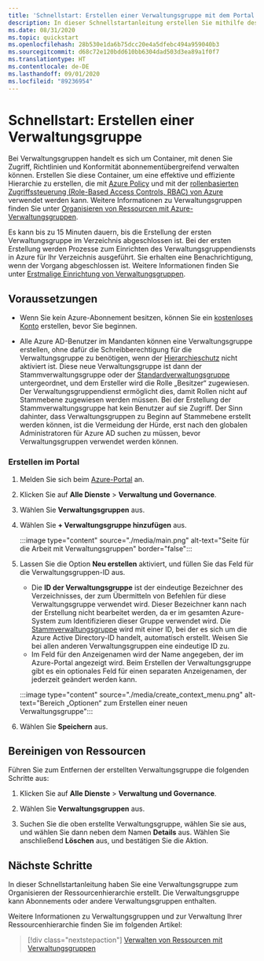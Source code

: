 ```yaml
---
title: 'Schnellstart: Erstellen einer Verwaltungsgruppe mit dem Portal'
description: In dieser Schnellstartanleitung erstellen Sie mithilfe des Azure-Portals eine Verwaltungsgruppe, um Ihre Ressourcen in einer Ressourcenhierarchie zu organisieren.
ms.date: 08/31/2020
ms.topic: quickstart
ms.openlocfilehash: 28b530e1da6b75dcc20e4a5dfebc494a959040b3
ms.sourcegitcommit: d68c72e120bdd610bb6304dad503d3ea89a1f0f7
ms.translationtype: HT
ms.contentlocale: de-DE
ms.lasthandoff: 09/01/2020
ms.locfileid: "89236954"
---
```

# <a name="quickstart-create-a-management-group"></a>Schnellstart: Erstellen einer Verwaltungsgruppe

Bei Verwaltungsgruppen handelt es sich um Container, mit denen Sie Zugriff, Richtlinien und Konformität abonnementübergreifend verwalten können. Erstellen Sie diese Container, um eine effektive und effiziente Hierarchie zu erstellen, die mit [Azure Policy](../policy/overview.md) und mit der [rollenbasierten Zugriffssteuerung (Role-Based Access Controls, RBAC) von Azure](../../role-based-access-control/overview.md) verwendet werden kann. Weitere Informationen zu Verwaltungsgruppen finden Sie unter [Organisieren von Ressourcen mit Azure-Verwaltungsgruppen](overview.md).

Es kann bis zu 15 Minuten dauern, bis die Erstellung der ersten Verwaltungsgruppe im Verzeichnis abgeschlossen ist. Bei der ersten Erstellung werden Prozesse zum Einrichten des Verwaltungsgruppendiensts in Azure für Ihr Verzeichnis ausgeführt. Sie erhalten eine Benachrichtigung, wenn der Vorgang abgeschlossen ist. Weitere Informationen finden Sie unter [Erstmalige Einrichtung von Verwaltungsgruppen](./overview.md#initial-setup-of-management-groups).

## <a name="prerequisites"></a>Voraussetzungen

- Wenn Sie kein Azure-Abonnement besitzen, können Sie ein [kostenloses Konto](https://azure.microsoft.com/free/) erstellen, bevor Sie beginnen.

- Alle Azure AD-Benutzer im Mandanten können eine Verwaltungsgruppe erstellen, ohne dafür die Schreibberechtigung für die Verwaltungsgruppe zu benötigen, wenn der [Hierarchieschutz](./how-to/protect-resource-hierarchy.md#setting---require-authorization) nicht aktiviert ist. Diese neue Verwaltungsgruppe ist dann der Stammverwaltungsgruppe oder der [Standardverwaltungsgruppe](./how-to/protect-resource-hierarchy.md#setting---default-management-group) untergeordnet, und dem Ersteller wird die Rolle „Besitzer“ zugewiesen. Der Verwaltungsgruppendienst ermöglicht dies, damit Rollen nicht auf Stammebene zugewiesen werden müssen. Bei der Erstellung der Stammverwaltungsgruppe hat kein Benutzer auf sie Zugriff. Der Sinn dahinter, dass Verwaltungsgruppen zu Beginn auf Stammebene erstellt werden können, ist die Vermeidung der Hürde, erst nach den globalen Administratoren für Azure AD suchen zu müssen, bevor Verwaltungsgruppen verwendet werden können.

### <a name="create-in-portal"></a>Erstellen im Portal

1. Melden Sie sich beim [Azure-Portal](https://portal.azure.com) an.

1. Klicken Sie auf **Alle Dienste** > **Verwaltung und Governance**.

1. Wählen Sie **Verwaltungsgruppen** aus.

1. Wählen Sie **+ Verwaltungsgruppe hinzufügen** aus.

   :::image type="content" source="./media/main.png" alt-text="Seite für die Arbeit mit Verwaltungsgruppen" border="false":::

1. Lassen Sie die Option **Neu erstellen** aktiviert, und füllen Sie das Feld für die Verwaltungsgruppen-ID aus.

   - Die **ID der Verwaltungsgruppe** ist der eindeutige Bezeichner des Verzeichnisses, der zum Übermitteln von Befehlen für diese Verwaltungsgruppe verwendet wird. Dieser Bezeichner kann nach der Erstellung nicht bearbeitet werden, da er im gesamten Azure-System zum Identifizieren dieser Gruppe verwendet wird. Die [Stammverwaltungsgruppe](./overview.md#root-management-group-for-each-directory) wird mit einer ID, bei der es sich um die Azure Active Directory-ID handelt, automatisch erstellt. Weisen Sie bei allen anderen Verwaltungsgruppen eine eindeutige ID zu.
   - Im Feld für den Anzeigenamen wird der Name angegeben, der im Azure-Portal angezeigt wird. Beim Erstellen der Verwaltungsgruppe gibt es ein optionales Feld für einen separaten Anzeigenamen, der jederzeit geändert werden kann.

   :::image type="content" source="./media/create_context_menu.png" alt-text="Bereich „Optionen“ zum Erstellen einer neuen Verwaltungsgruppe":::

1. Wählen Sie **Speichern** aus.

## <a name="clean-up-resources"></a>Bereinigen von Ressourcen

Führen Sie zum Entfernen der erstellten Verwaltungsgruppe die folgenden Schritte aus:

1. Klicken Sie auf **Alle Dienste** > **Verwaltung und Governance**.

1. Wählen Sie **Verwaltungsgruppen** aus.

1. Suchen Sie die oben erstellte Verwaltungsgruppe, wählen Sie sie aus, und wählen Sie dann neben dem Namen **Details** aus.
   Wählen Sie anschließend **Löschen** aus, und bestätigen Sie die Aktion.

## <a name="next-steps"></a>Nächste Schritte

In dieser Schnellstartanleitung haben Sie eine Verwaltungsgruppe zum Organisieren der Ressourcenhierarchie erstellt. Die Verwaltungsgruppe kann Abonnements oder andere Verwaltungsgruppen enthalten.

Weitere Informationen zu Verwaltungsgruppen und zur Verwaltung Ihrer Ressourcenhierarchie finden Sie im folgenden Artikel:

> [!div class="nextstepaction"]
> [Verwalten von Ressourcen mit Verwaltungsgruppen](./manage.md)
